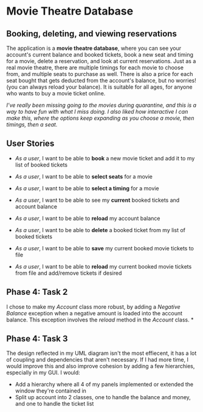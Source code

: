 # Movie Theatre Database

## Booking, deleting, and viewing reservations



The application is a **movie theatre database**, where you can see your account's current balance and booked tickets, book a  new seat and timing for a movie, 
delete a reservation, 
and look at current reservations. Just as a real movie theatre, there are multiple timings for each movie to choose from, and multiple seats 
to purchase as well. There is also a price for each seat bought that gets deducted from the account's balance, but no worries! (you can always 
reload your balance). It is suitable for all ages, for anyone who wants to buy a movie ticket online.

*I’ve really been missing going to the movies during quarantine, and this is a way to have fun with what I miss doing. I also liked how
interactive I can make this, where the options keep expanding as you choose a movie, then timings, then a seat.*




## **User Stories**

* *As a user*, I want to be able to **book** a new movie ticket and add it to my list of booked tickets

* *As a user*, I want to be able to **select seats** for a movie

* *As a user*, I want to be able to **select a timing** for a movie

* *As a user*, I want to be able to see my **current** booked tickets and account balance

* *As a user*, I want to be able to **reload** my account balance

* *As a user*, I want to be able to **delete** a booked ticket from my list of booked tickets

* *As a user*, I want to be able to **save** my current booked movie tickets to file

* *As a user*, I want to be able to **reload** my current booked movie tickets from file and add/remove tickets if desired

## Phase 4: Task 2
I chose to make my *Account* class more robust, by adding a *Negative Balance* exception when a negative amount
is loaded into the account balance. This exception involves the *reload* method in the *Account* class.
*

## Phase 4: Task 3
The design reflected in my UML diagram isn't the most effiecent, it has a lot of coupling and dependencies that aren't necessary.
If I had more time, I would improve this and also improve cohesion by adding a few hierarchies, especially in my GUI. I would:

* Add a hierarchy where all 4 of my panels implemented or extended the window they're contained in
* Split up account into 2 classes, one to handle the balance and money, and one to handle the ticket list